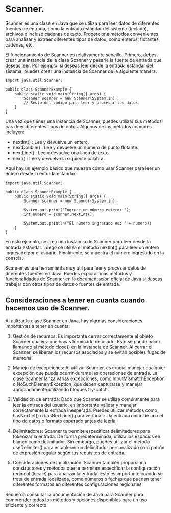# Scanner.

Scanner es una clase en Java que se utiliza para leer datos de diferentes fuentes de entrada, como la entrada estándar del sistema (teclado), archivos o incluso cadenas de texto. Proporciona métodos convenientes para analizar y extraer diferentes tipos de datos, como enteros, flotantes, cadenas, etc. 
 
El funcionamiento de Scanner es relativamente sencillo. Primero, debes crear una instancia de la clase Scanner y pasarle la fuente de entrada que deseas leer. Por ejemplo, si deseas leer desde la entrada estándar del sistema, puedes crear una instancia de Scanner de la siguiente manera:

~~~
import java.util.Scanner;

public class ScannerExample {
    public static void main(String[] args) {
        Scanner scanner = new Scanner(System.in);
        // Resto del código para leer y procesar los datos
    }
}
~~~

Una vez que tienes una instancia de Scanner, puedes utilizar sus métodos para leer diferentes tipos de datos. Algunos de los métodos comunes incluyen: 
 
-  nextInt() : Lee y devuelve un entero. 
-  nextDouble() : Lee y devuelve un número de punto flotante. 
-  nextLine() : Lee y devuelve una línea de texto. 
-  next() : Lee y devuelve la siguiente palabra. 
 
Aquí hay un ejemplo básico que muestra cómo usar Scanner para leer un entero desde la entrada estándar:

~~~
import java.util.Scanner;

public class ScannerExample {
    public static void main(String[] args) {
        Scanner scanner = new Scanner(System.in);

        System.out.print("Ingrese un número entero: ");
        int numero = scanner.nextInt();

        System.out.println("El número ingresado es: " + numero);
    }
}
~~~

En este ejemplo, se crea una instancia de Scanner para leer desde la entrada estándar. Luego se utiliza el método  nextInt()  para leer un entero ingresado por el usuario. Finalmente, se muestra el número ingresado en la consola. 
 
Scanner es una herramienta muy útil para leer y procesar datos de diferentes fuentes en Java. Puedes explorar más métodos y funcionalidades de Scanner en la documentación oficial de Java si deseas trabajar con otros tipos de datos o fuentes de entrada. 

## Consideraciones a tener en cuanta cuando hacemos uso de Scanner.
Al utilizar la clase Scanner en Java, hay algunas consideraciones importantes a tener en cuenta: 
 
1. Gestión de recursos: Es importante cerrar correctamente el objeto Scanner una vez que hayas terminado de usarlo. Esto se puede hacer llamando al método  close()  en la instancia de Scanner. Al cerrar el Scanner, se liberan los recursos asociados y se evitan posibles fugas de memoria. 
 
2. Manejo de excepciones: Al utilizar Scanner, es crucial manejar cualquier excepción que pueda ocurrir durante las operaciones de entrada. La clase Scanner lanza varias excepciones, como InputMismatchException o NoSuchElementException, que deben capturarse y manejar apropiadamente utilizando bloques try-catch. 
 
3. Validación de entrada: Dado que Scanner se utiliza comúnmente para leer la entrada del usuario, es importante validar y manejar correctamente la entrada inesperada. Puedes utilizar métodos como  hasNextInt()  o  hasNextLine()  para verificar si la entrada coincide con el tipo de datos o formato esperado antes de leerla. 
 
4. Delimitadores: Scanner te permite especificar delimitadores para tokenizar la entrada. De forma predeterminada, utiliza los espacios en blanco como delimitador. Sin embargo, puedes utilizar el método  useDelimiter()  para establecer un delimitador personalizado o un patrón de expresión regular según tus requisitos de entrada. 
 
5. Consideraciones de localización: Scanner también proporciona constructores y métodos que te permiten especificar la configuración regional (locale) para analizar la entrada. Esto es importante cuando se trata de entrada localizada, como números o fechas que pueden tener diferentes formatos en diferentes configuraciones regionales. 
 
Recuerda consultar la documentación de Java para Scanner para comprender todos los métodos y opciones disponibles para un uso eficiente y correcto